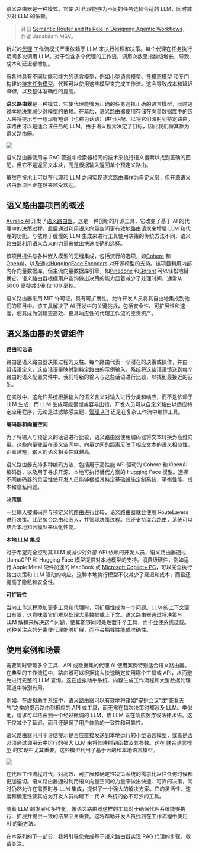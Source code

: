 
<!--
title: 语义路由器及其在设计代理工作流中的作用
cover: https://cdn.thenewstack.io/media/2024/09/51ea8e88-arrow.jpg
-->

语义路由器是一种模式，它使 AI 代理能够为不同的任务选择合适的 LLM，同时减少对 LLM 的依赖。

> 译自 [Semantic Router and Its Role in Designing Agentic Workflows](https://thenewstack.io/semantic-router-and-its-role-in-designing-agentic-workflows/)，作者 Janakiram MSV。

新兴的[代理](https://thenewstack.io/lets-get-agentic-langchain-and-llamaindex-talk-ai-agents/) 工作流模式严重依赖于 LLM 来执行推理和决策。每个代理在任务执行期间多次调用 LLM。对于包含多个代理的工作流，调用次数呈指数级增长，导致成本和延迟都增加。

有各种具有不同功能和能力的语言模型，例如[小型语言模型](https://thenewstack.io/how-to-get-started-running-small-language-models-at-the-edge/)、[多模态模型](https://thenewstack.io/gemini-all-you-need-to-know-about-googles-multimodal-ai/) 和专门构建的[特定任务模型](https://thenewstack.io/a-comprehensive-guide-to-function-calling-in-llms/)。代理可以使用这些模型来完成工作流。这会导致成本和延迟*降低*，以及整体准确性的提高。

**语义路由器**是一种模式，它使代理能够为正确的任务选择正确的语言模型，同时通过本地决策减少对模型的依赖。在幕后，语义路由器使用存储在向量数据库中的嵌入来将提示与一组现有短语（也称为话语）进行匹配，以将它们映射到特定路由。该路由可以是适合该任务的 LLM。由于语义搜索决定了目标，因此我们将其称为语义路由器。

![](https://cdn.thenewstack.io/media/2024/09/27123e4f-sr-1-1024x382.jpg)

语义路由器使用与 RAG 管道中检索器相同的技术来执行语义搜索以找到正确的匹配。但它不是返回文本块，而是根据输入返回单个预定义路由。

虽然在技术上可以在代理和 LLM 之间实现语义路由器作为自定义层，但开源语义路由器项目正在越来越受欢迎。

## 语义路由器项目的概述

[Aurelio AI](https://www.aurelio.ai/) 开发了[语义路由器](https://github.com/aurelio-labs/semantic-router)，这是一种创新的开源工具，它改变了基于 AI 的代理中的决策过程。此层通过利用语义向量空间更有效地路由请求来增强 LLM 和代理的功能。与依赖于缓慢的 LLM 生成来进行工具使用决策的传统方法不同，语义路由器利用语义含义的力量来做出快速准确的选择。

该项目提供与各种嵌入模型的无缝集成，包括流行的选项，如[Cohere](https://cohere.com/embed) 和[OpenAI](https://platform.openai.com/docs/guides/embeddings)，以及通过[HuggingFace Encoders](https://huggingface.co/docs/tokenizers/en/api/encoding) 对开源模型的支持。该项目利用内部内存向量数据库，但主流向量数据库引擎，如[Pinecone](https://www.pinecone.io/) 和[Qdrant](https://qdrant.tech/) 可以轻松地替换它。语义路由器根据用户查询做出决策的能力显着减少了处理时间，通常从 5000 毫秒减少到仅 100 毫秒。

语义路由器采用 MIT 许可证，具有可扩展性，允许开发人员将其自由地集成到他们的项目中。该工具解决了 AI 开发中的关键挑战，包括安全性、可扩展性和速度，使其成为创建更高效、更具响应性的代理工作流的宝贵资产。

## 语义路由器的关键组件

**路由和话语**

路由是语义路由器决策过程的支柱。每个路由代表一个潜在的决策或操作，并由一组话语定义，这些话语是映射到特定路由的示例输入。系统将这些话语馈送到每个路由的语义配置文件中。我们将新的输入与这些话语进行比较，以找到最接近的匹配。

在实践中，这允许系统根据输入的语义含义对输入进行分类和响应，而不是依赖于 LLM 生成，而 LLM 生成可能很慢或容易出错。开发人员可以自定义路由以适应特定应用程序，无论是过滤敏感主题、[管理 API](https://thenewstack.io/api-management/) 还是在复杂工作流中编排工具。

**编码器和向量空间**

为了将输入与预定义的话语进行比较，语义路由器使用编码器将文本转换为高维向量。这些向量驻留在语义空间中，向量之间的距离反映了相应文本的语义相似性。距离越短，输入的语义相关性就越高。

语义路由器支持多种编码方法，包括用于高性能 API 驱动的 Cohere 和 OpenAI 编码器，以及用于寻求开源、本地可执行替代方案的 Hugging Face 模型。选择不同编码器的灵活性使开发人员能够根据其特定基础设施定制系统，平衡性能、成本和隐私问题。

**决策层**

一旦输入被编码并与预定义的路由进行比较，语义路由器就会使用 RouteLayers 进行决策。此层聚合路由和嵌入，并管理决策过程。它还支持混合路由，系统可以结合本地和云模型来优化性能。

**本地 LLM 集成**

对于希望完全控制其 LLM 或减少对外部 API 依赖的开发人员，语义路由器通过 LlamaCPP 和 Hugging Face 模型提供对本地模型的支持。消费级硬件，例如运行 Apple Metal 硬件加速的 MacBook 或 [Microsoft Copilot+ PC](https://thenewstack.io/copilot-pcs-understanding-microsofts-evolving-ai-pc-stack/)，可以完全执行路由决策和 LLM 驱动的响应。这种本地执行模型不仅减少了延迟和成本，而且还提高了隐私和安全性。

**可扩展性**

当向工作流程添加更多工具和代理时，可扩展性成为一个问题。LLM 的上下文窗口有限，这意味着它们难以处理大量数据或上下文。语义路由器通过将决策与 LLM 解耦来解决这个问题，使其能够同时处理数千个工具，而不会使系统过载。这种关注点的分离使代理能够扩展，而不会牺牲性能或准确性。

## 使用案例和场景

需要同时管理多个工具、API 或数据集的代理 AI 使用案例特别适合语义路由器。在典型的工作流程中，路由器可以根据输入快速确定使用哪个工具或 API，从而避免进行完整的 LLM 查询。这在虚拟助手系统、内容生成工作流程和大型数据处理管道中特别有用。

例如，在虚拟助手系统中，语义路由器可以有效地将诸如“安排会议”或“查看天气”之类的提示路由到相应的 API 或工具，而无需在每次决策时都涉及 LLM。类似地，请求可以路由到一个经过微调的 LLM，该 LLM 旨在响应医疗或法律术语。这不仅减少了延迟，而且还确保了用户体验的一致性和可靠性。

语义路由器可用于评估提示是否应直接发送到本地运行的小型语言模型，或者是否必须通过调用云中运行的强大 LLM 来将其映射到函数及其参数。这在 [联合语言模型](https://thenewstack.io/federated-language-models-slms-at-the-edge-plus-cloud-llms/) 的实现中尤其重要，这些模型利用了基于云的和本地语言模型。

![](https://cdn.thenewstack.io/media/2024/09/94f5be50-sr-2-1024x697.jpg)

在代理工作流程时代，对高效、可扩展和确定性决策系统的需求比以往任何时候都更加迫切。语义路由器通过利用语义向量空间的力量来做出快速、可靠的决策，同时仍然允许在需要时与 LLM 集成，提供了一个强大的解决方案。它的灵活性、速度和确定性使其成为开发人员构建下一代 AI 系统的必不可少的工具。

随着 LLM 的发展和多样化，像语义路由器这样的工具对于确保代理系统能够执行、扩展并提供一致的结果至关重要。这将帮助开发人员找到在工作流程中使用 AI 的新方法。

在本系列的下一部分，我将引导您完成基于语义路由器实现 RAG 代理的步骤。敬请关注。
